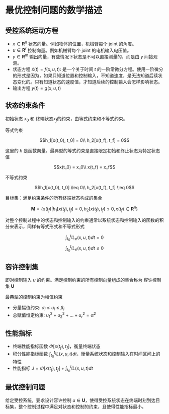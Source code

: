 # 最优控制问题的数学描述
## 受控系统运动方程
- $x\in \mathbf{R}^n$ 状态向量。例如物体的位置，机械臂每个 joint 的角度。
- $u\in \mathbf{R}^r$ 控制向量。例如机械臂每个 joint 的电机输入电压值。
- $y\in \mathbf{R}^m$ 输出向量，有些情况下状态是不可以直接测量的，而是由 $y$ 间接观测。
- 状态方程 $\dot{x}(t) = f(x, u, t)$: 是一个关于时间 $t$ 的一阶常微分方程。使用一阶微分的形式是因为，如果只知道位置和控制输入，不知道速度，是无法知道后续状态变化的。只有知道状态的速度值，才知道后续的控制输入会怎样影响状态。
- 输出方程 $y(t) = g(x, u, t)$

## 状态约束条件
初始状态 $x_0$ 和 终端状态$x_f$的约束，由等式约束和不等式约束。

等式约束 

$$h_1[x(t_0), t_0] = 0\\ h_2[x(t_f), t_f] = 0$$

这里的 $h$ 是函数向量。最典型的等式约束是直接限定初始和终止状态为特定状态值

$$x(t_0) = x_0\\ x(t_f) = x_f$$

不等式约束

$$h_1[x(t_0), t_0] \leq 0\\ h_2[x(t_f), t_f] \leq 0$$

目标集：满足约束条件的所有终端状态构成的集合

$$\mathbf{M}=\{ x(t_f) | h_1[x(t_f), t_f] = 0, h_2[x(t_f), t_f]\leq 0, x(t_f)\in \mathbf{R}^n \}$$

对整个控制过程中的状态和控制输入的约束通常以系统状态和控制输入的函数的积分来表示，同样有等式形式和不等式形式

$$\int_{t_0}^{t_f} L_e(x, u, t) dt = 0$$
$$\int_{t_0}^{t_f} L_e(x, u, t) dt \leq 0$$

## 容许控制集
即对控制输入 $u$ 的约束。满足控制约束的所有控制向量组成的集合称为 容许控制集 $\mathbf{U}$

最典型的控制约束为幅值约束
- 分量幅值约束: $\alpha_i\leq u_i \leq \beta_i$
- 总赋值恒定约束: $u_1^2 + u_2^2 + ... + u_r^2 = \alpha^2$

## 性能指标
- 终端性能指标函数 $\Phi[x(t_f), t_f]$，衡量终端状态
- 积分性能指标函数 $\int_{t_0}^{t_f}L(x, u, t)dt$，衡量系统状态和控制输入在时间区间上的特性
- 性能指标 $J = \Phi[x(t_f), t_f] + \int_{t_0}^{t_f}L(x, u, t)dt$

## 最优控制问题
给定受控系统，要求设计容许控制 $u\in\mathbf{U}$，使得受控系统状态在终端时刻到达目标集，整个控制过程中满足对状态和控制的约束，且使得性能指标最小。